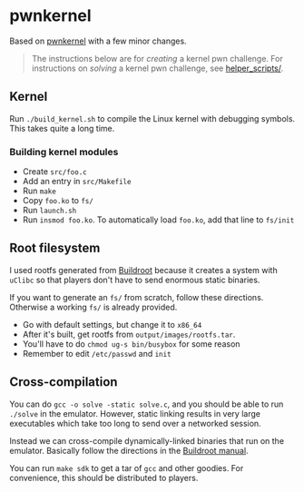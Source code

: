 # pwnkernel

Based on [pwnkernel](https://github.com/pwncollege/pwnkernel) with a few minor
changes.

> The instructions below are for *creating* a kernel pwn challenge. For
> instructions on *solving* a kernel pwn challenge, see
> [helper_scripts/](helper_scripts/).

## Kernel

Run `./build_kernel.sh` to compile the Linux kernel with debugging symbols.
This takes quite a long time.

### Building kernel modules

- Create `src/foo.c`
- Add an entry in `src/Makefile`
- Run `make`
- Copy `foo.ko` to `fs/`
- Run `launch.sh`
- Run `insmod foo.ko`. To automatically load `foo.ko`, add that line to `fs/init`

## Root filesystem

I used rootfs generated from [Buildroot](https://buildroot.org/) because it
creates a system with `uClibc` so that players don't have to send enormous
static binaries.

If you want to generate an `fs/` from scratch, follow these directions.
Otherwise a working `fs/` is already provided.

- Go with default settings, but change it to `x86_64`
- After it's built, get rootfs from `output/images/rootfs.tar`.
- You'll have to do `chmod ug-s bin/busybox` for some reason
- Remember to edit `/etc/passwd` and `init`

## Cross-compilation

You can do `gcc -o solve -static solve.c`, and you should be able to run
`./solve` in the emulator. However, static linking results in very large
executables which take too long to send over a networked session.

Instead we can cross-compile dynamically-linked binaries that run on the
emulator. Basically follow the directions in the
[Buildroot manual](https://buildroot.org/downloads/manual/manual.html#_using_the_generated_toolchain_outside_buildroot).

You can run `make sdk` to get a tar of `gcc` and other goodies. For
convenience, this should be distributed to players.
